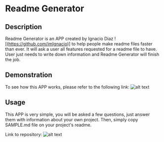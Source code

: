 # Readme Generator

## Description 

Readme Generator is an APP created by Ignacio Diaz ![(https://github.com/imIgnacio)] to help people make readme files faster than ever. It will ask a user all features requested for a readme file to have. User just needs to write down information and Readme Generator will finish the job.

## Demonstration

To see how this APP works, please refer to the following link: 
![alt text](https://youtu.be/sGCQPRaSKFY)

## Usage

This APP is very simple, you will be asked a few questions, just answer them with information about your own project. Then, simply copy SAMPLE.md file on your project's readme.

Link to repository:
![alt text](https://github.com/imIgnacio/readme_generator)
